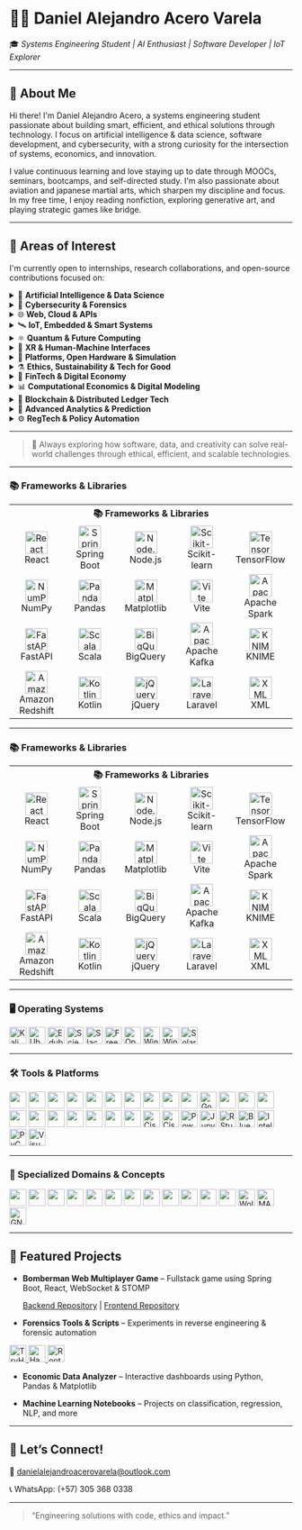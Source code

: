# 👨‍💻 Daniel Alejandro Acero Varela

🎓 *Systems Engineering Student | AI Enthusiast | Software Developer | IoT Explorer*

---

## 🚀 About Me

Hi there! I'm Daniel Alejandro Acero, a systems engineering student passionate about building smart, efficient, and ethical solutions through technology. I focus on artificial intelligence & data science, software development, and cybersecurity, with a strong curiosity for the intersection of systems, economics, and innovation.

I value continuous learning and love staying up to date through MOOCs, seminars, bootcamps, and self-directed study. I'm also passionate about aviation and japanese martial arts, which sharpen my discipline and focus. In my free time, I enjoy reading nonfiction, exploring generative art, and playing strategic games like bridge.

---

## 🔭 Areas of Interest

I'm currently open to internships, research collaborations, and open-source contributions focused on:

<details>
<summary>🤖 <strong>Artificial Intelligence & Data Science</strong></summary>

- Machine/Deep Learning, NLP, Generative AI, XAI  
- Real-Time Analytics, Big Data, Dashboards  
- Federated Learning, TinyML, Reinforcement Learning  

</details>

<details>
<summary>🔐 <strong>Cybersecurity & Forensics</strong></summary>

- Ethical Hacking, Digital Forensics, Threat Intelligence  
- Zero Trust, SMPC, Post-Quantum Cryptography  
- Secure Boot, TPM, Enclaves, PUFs  

</details>

<details>
<summary>🌐 <strong>Web, Cloud & APIs</strong></summary>

- Fullstack (React, Spring Boot, Node.js)  
- JAMstack, Serverless, GraphQL, STOMP/WebSocket  
- Web3, Edge Architectures, API-first Development  

</details>

<details>
<summary>🛰️ <strong>IoT, Embedded & Smart Systems</strong></summary>

- AIoT, Wearables, LPWAN (LoRa, NB-IoT), Smart Cities  
- Embedded ML (MicroPython, EdgeTPU, Jetson), Power Electronics  
- Reconfigurable Hardware, FPGAs, CPS, MEMS/NEMS  

</details>

<details>
<summary>⚛️ <strong>Quantum & Future Computing</strong></summary>

- Quantum Algorithms, Qiskit, Cirq, IBM Q  
- Hybrid Quantum-Classical Systems, PIM, Memristors  
- Quantum-safe Crypto, QKD, Topological Materials  

</details>

<details>
<summary>🧠 <strong>XR & Human-Machine Interfaces</strong></summary>

- AR/VR, Spatial Computing, Eye/Gesture Tracking  
- Brain-Computer Interfaces (BCI), Neuromorphic AI  
- Mixed Reality, Natural User Interfaces (NUI)  

</details>

<details>
<summary>🧩 <strong>Platforms, Open Hardware & Simulation</strong></summary>

- Raspberry Pi, Jetson Orin, Arduino Portenta, ESP32-S3  
- Simulink/HDL Coder, SystemC, Vivado, PYNQ  
- FreeRTOS, Zephyr, RIOT OS, Yocto Project  

</details>

<details>
<summary>⚗️ <strong>Ethics, Sustainability & Tech for Good</strong></summary>

- Responsible AI, Green Computing, Inclusive Design  
- Open Knowledge, Accessible Tech, Education & Social Impact  
- Cross-disciplinary Innovation (AI + Economics + Policy)  

</details>

<details>
<summary>💸 <strong>FinTech & Digital Economy</strong></summary>

- Cryptocurrencies, Stablecoins, CBDCs  
- DeFi, Smart Contracts, Tokenization (NFTs)  
- Robo-Advisors, Algorithmic Trading, Financial Inclusion  

</details>

<details>
<summary>📊 <strong>Computational Economics & Digital Modeling</strong></summary>

- DSGE Models, Econometrics, Agent-Based Simulation  
- Digital Twin Economies, Open Macroeconomic Models  
- Behavioral Modeling via Data Science & AI  

</details>

<details>
<summary>🔗 <strong>Blockchain & Distributed Ledger Tech</strong></summary>

- Blockchain for Supply Chains, Identity, GovTech  
- Zero-Knowledge Proofs (ZKP), DAOs, Decentralized Governance  
- Web3 Protocols, Interoperability & Trust Frameworks  

</details>

<details>
<summary>🧮 <strong>Advanced Analytics & Prediction</strong></summary>

- Time-Series Forecasting, Anomaly Detection  
- Real-Time Data Pipelines, Event-Driven Economies  
- Decision Intelligence Systems, Digital Experimentation  

</details>

<details>
<summary>⚙️ <strong>RegTech & Policy Automation</strong></summary>

- Regulatory Sandboxes, Compliance-as-Code  
- AI for Policy Evaluation, Smart Regulation Systems  
- Digital Identity, Privacy Engineering, LegalTech  

</details>

---

> 🧹 Always exploring how software, data, and creativity can solve real-world challenges through ethical, efficient, and scalable technologies.

---

### 📚 Frameworks & Libraries

<table align="center">
  <tr>
    <th colspan="5">📚 Frameworks & Libraries</th>
  </tr>
  <tr>
    <td align="center" width="120">
      <img src="https://img.shields.io/badge/-React-61DAFB?logo=react&logoColor=black" alt="React" height="40"/><br>React
    </td>
    <td align="center" width="120">
      <img src="https://img.shields.io/badge/-Spring_Boot-6DB33F?logo=spring&logoColor=white" alt="Spring Boot" height="40"/><br>Spring Boot
    </td>
    <td align="center" width="120">
      <img src="https://img.shields.io/badge/-Node.js-339933?logo=node.js&logoColor=white" alt="Node.js" height="40"/><br>Node.js
    </td>
    <td align="center" width="120">
      <img src="https://img.shields.io/badge/-Scikit--learn-F7931E?logo=scikit-learn&logoColor=white" alt="Scikit-learn" height="40"/><br>Scikit-learn
    </td>
    <td align="center" width="120">
      <img src="https://img.shields.io/badge/-TensorFlow-FF6F00?logo=tensorflow&logoColor=white" alt="TensorFlow" height="40"/><br>TensorFlow
    </td>
  </tr>
  <tr>
    <td align="center">
      <img src="https://img.shields.io/badge/-NumPy-013243?logo=numpy&logoColor=white" alt="NumPy" height="40"/><br>NumPy
    </td>
    <td align="center">
      <img src="https://img.shields.io/badge/-Pandas-150458?logo=pandas&logoColor=white" alt="Pandas" height="40"/><br>Pandas
    </td>
    <td align="center">
      <img src="https://img.shields.io/badge/-Matplotlib-11557C?logo=matplotlib&logoColor=white" alt="Matplotlib" height="40"/><br>Matplotlib
    </td>
    <td align="center">
      <img src="https://img.shields.io/badge/-Vite-646CFF?logo=vite&logoColor=white" alt="Vite" height="40"/><br>Vite
    </td>
    <td align="center">
      <img src="https://img.shields.io/badge/-Apache_Spark-E25A1C?logo=apache-spark&logoColor=white" alt="Apache Spark" height="40"/><br>Apache Spark
    </td>
  </tr>
  <tr>
    <td align="center">
      <img src="https://img.shields.io/badge/-FastAPI-009688?logo=fastapi&logoColor=white" alt="FastAPI" height="40"/><br>FastAPI
    </td>
    <td align="center">
      <img src="https://img.shields.io/badge/-Scala-DC322F?logo=scala&logoColor=white" alt="Scala" height="40"/><br>Scala
    </td>
    <td align="center">
      <img src="https://img.shields.io/badge/-Google_BigQuery-4285F4?logo=google-bigquery&logoColor=white" alt="BigQuery" height="40"/><br>BigQuery
    </td>
    <td align="center">
      <img src="https://img.shields.io/badge/-Apache_Kafka-231F20?logo=apache-kafka&logoColor=white" alt="Apache Kafka" height="40"/><br>Apache Kafka
    </td>
    <td align="center">
      <img src="https://img.shields.io/badge/-KNIME-D9E30B?logo=knime&logoColor=black" alt="KNIME" height="40"/><br>KNIME
    </td>
  </tr>
  <tr>
    <td align="center">
      <img src="https://img.shields.io/badge/-Amazon_Redshift-FF0000?logo=amazon-redshift&logoColor=white" alt="Amazon Redshift" height="40"/><br>Amazon Redshift
    </td>
    <td align="center">
      <img src="https://img.shields.io/badge/-Kotlin-0095D5?logo=kotlin&logoColor=white" alt="Kotlin" height="40"/><br>Kotlin
    </td>
    <td align="center">
      <img src="https://img.shields.io/badge/-jQuery-0769AD?logo=jquery&logoColor=white" alt="jQuery" height="40"/><br>jQuery
    </td>
    <td align="center">
      <img src="https://img.shields.io/badge/-Laravel-FF2D20?logo=laravel&logoColor=white" alt="Laravel" height="40"/><br>Laravel
    </td>
    <td align="center">
      <img src="https://img.shields.io/badge/-XML-FF6600?logo=w3c&logoColor=white" alt="XML" height="40"/><br>XML
    </td>
  </tr>
</table>

---

### 📚 Frameworks & Libraries

<table align="center">
  <tr>
    <th colspan="5">📚 Frameworks & Libraries</th>
  </tr>
  <tr>
    <td align="center" width="120">
      <img src="https://img.shields.io/badge/-React-61DAFB?logo=react&logoColor=black" alt="React" height="40"/><br>React
    </td>
    <td align="center" width="120">
      <img src="https://img.shields.io/badge/-Spring_Boot-6DB33F?logo=spring&logoColor=white" alt="Spring Boot" height="40"/><br>Spring Boot
    </td>
    <td align="center" width="120">
      <img src="https://img.shields.io/badge/-Node.js-339933?logo=node.js&logoColor=white" alt="Node.js" height="40"/><br>Node.js
    </td>
    <td align="center" width="120">
      <img src="https://img.shields.io/badge/-Scikit--learn-F7931E?logo=scikit-learn&logoColor=white" alt="Scikit-learn" height="40"/><br>Scikit-learn
    </td>
    <td align="center" width="120">
      <img src="https://img.shields.io/badge/-TensorFlow-FF6F00?logo=tensorflow&logoColor=white" alt="TensorFlow" height="40"/><br>TensorFlow
    </td>
  </tr>
  <tr>
    <td align="center">
      <img src="https://img.shields.io/badge/-NumPy-013243?logo=numpy&logoColor=white" alt="NumPy" height="40"/><br>NumPy
    </td>
    <td align="center">
      <img src="https://img.shields.io/badge/-Pandas-150458?logo=pandas&logoColor=white" alt="Pandas" height="40"/><br>Pandas
    </td>
    <td align="center">
      <img src="https://img.shields.io/badge/-Matplotlib-11557C?logo=matplotlib&logoColor=white" alt="Matplotlib" height="40"/><br>Matplotlib
    </td>
    <td align="center">
      <img src="https://img.shields.io/badge/-Vite-646CFF?logo=vite&logoColor=white" alt="Vite" height="40"/><br>Vite
    </td>
    <td align="center">
      <img src="https://img.shields.io/badge/-Apache_Spark-E25A1C?logo=apache-spark&logoColor=white" alt="Apache Spark" height="40"/><br>Apache Spark
    </td>
  </tr>
  <tr>
    <td align="center">
      <img src="https://img.shields.io/badge/-FastAPI-009688?logo=fastapi&logoColor=white" alt="FastAPI" height="40"/><br>FastAPI
    </td>
    <td align="center">
      <img src="https://img.shields.io/badge/-Scala-DC322F?logo=scala&logoColor=white" alt="Scala" height="40"/><br>Scala
    </td>
    <td align="center">
      <img src="https://img.shields.io/badge/-Google_BigQuery-4285F4?logo=google-bigquery&logoColor=white" alt="BigQuery" height="40"/><br>BigQuery
    </td>
    <td align="center">
      <img src="https://img.shields.io/badge/-Apache_Kafka-231F20?logo=apache-kafka&logoColor=white" alt="Apache Kafka" height="40"/><br>Apache Kafka
    </td>
    <td align="center">
      <img src="https://img.shields.io/badge/-KNIME-D9E30B?logo=knime&logoColor=black" alt="KNIME" height="40"/><br>KNIME
    </td>
  </tr>
  <tr>
    <td align="center">
      <img src="https://img.shields.io/badge/-Amazon_Redshift-FF0000?logo=amazon-redshift&logoColor=white" alt="Amazon Redshift" height="40"/><br>Amazon Redshift
    </td>
    <td align="center">
      <img src="https://img.shields.io/badge/-Kotlin-0095D5?logo=kotlin&logoColor=white" alt="Kotlin" height="40"/><br>Kotlin
    </td>
    <td align="center">
      <img src="https://img.shields.io/badge/-jQuery-0769AD?logo=jquery&logoColor=white" alt="jQuery" height="40"/><br>jQuery
    </td>
    <td align="center">
      <img src="https://img.shields.io/badge/-Laravel-FF2D20?logo=laravel&logoColor=white" alt="Laravel" height="40"/><br>Laravel
    </td>
    <td align="center">
      <img src="https://img.shields.io/badge/-XML-FF6600?logo=w3c&logoColor=white" alt="XML" height="40"/><br>XML
    </td>
  </tr>
</table>

---

### 🖥️ Operating Systems
<p align="left">
  <img src="https://img.shields.io/badge/Kali_Linux-557C94?logo=kalilinux&logoColor=white" title="Kali Linux" height="30"/>
  <img src="https://img.shields.io/badge/Ubuntu-E95420?logo=ubuntu&logoColor=white" title="Ubuntu" height="30"/>
  <img src="https://img.shields.io/badge/Edubuntu-E95420?logo=ubuntu&logoColor=white" title="Edubuntu" height="30"/>
  <img src="https://img.shields.io/badge/Scientific_Linux-2B3A42?logo=redhat&logoColor=white" title="Scientific Linux" height="30"/>
  <img src="https://img.shields.io/badge/Slackware-000000?logo=slackware&logoColor=white" title="Slackware Linux" height="30"/>
  <img src="https://img.shields.io/badge/FreeBSD-AB2B28?logo=freebsd&logoColor=white" title="FreeBSD" height="30"/>
  <img src="https://img.shields.io/badge/OpenBSD-F7D708?logo=openbsd&logoColor=black" title="OpenBSD" height="30"/>
  <img src="https://img.shields.io/badge/Windows_Server_(GUI)-0078D6?logo=windows&logoColor=white" title="Windows Server with GUI" height="30"/>
  <img src="https://img.shields.io/badge/Windows_Server_(Core)-0078D6?logo=windows&logoColor=white" title="Windows Server Core (no GUI)" height="30"/>
  <img src="https://img.shields.io/badge/Solaris-FFCC00?logo=sun&logoColor=black" title="Solaris OS" height="30"/>
</p>

---

### 🛠️ Tools & Platforms
<p align="left">
  <a href="https://git-scm.com/"><img src="https://img.shields.io/badge/Git-F05032?logo=git&logoColor=white" height="30"/></a>
  <a href="https://github.com"><img src="https://img.shields.io/badge/GitHub-181717?logo=github&logoColor=white" height="30"/></a>
  <a href="https://www.postgresql.org/"><img src="https://img.shields.io/badge/PostgreSQL-336791?logo=postgresql&logoColor=white" height="30"/></a>
  <a href="https://www.mongodb.com/"><img src="https://img.shields.io/badge/MongoDB-47A248?logo=mongodb&logoColor=white" height="30"/></a>
  <a href="https://mariadb.org/"><img src="https://img.shields.io/badge/MariaDB-003545?logo=mariadb&logoColor=white" height="30"/></a>
  <a href="https://www.docker.com/"><img src="https://img.shields.io/badge/Docker-2496ED?logo=docker&logoColor=white" height="30"/></a>
  <a href="https://www.virtualbox.org/"><img src="https://img.shields.io/badge/VirtualBox-183A61?logo=virtualbox&logoColor=white" height="30"/></a>
  <a href="https://www.postman.com/"><img src="https://img.shields.io/badge/Postman-FF6C37?logo=postman&logoColor=white" height="30"/></a>
  <a href="https://azure.microsoft.com/"><img src="https://img.shields.io/badge/Microsoft%20Azure-0078D4?logo=microsoft-azure&logoColor=white" height="30"/></a>
  <a href="https://aws.amazon.com/"><img src="https://img.shields.io/badge/AWS-232F3E?logo=amazon-aws&logoColor=white" height="30"/></a>
  <a href="https://cloud.google.com/"><img src="https://img.shields.io/badge/Google_Cloud-4285F4?logo=googlecloud&logoColor=white" title="Google Cloud" height="30"/></a>
  <a href="https://www.linux.org/"><img src="https://img.shields.io/badge/Linux-FCC624?logo=linux&logoColor=black" height="30"/></a>
  <a href="https://www.microsoft.com/windows"><img src="https://img.shields.io/badge/Windows-0078D6?logo=windows&logoColor=white" height="30"/></a>
  <a href="https://www.apple.com/macos/"><img src="https://img.shields.io/badge/macOS-000000?logo=apple&logoColor=white" height="30"/></a>
  <a href="https://www.android.com/"><img src="https://img.shields.io/badge/Android-3DDC84?logo=android&logoColor=white" height="30"/></a>
  <a href="https://www.latex-project.org/"><img src="https://img.shields.io/badge/LaTeX-008080?logo=latex&logoColor=white" height="30"/></a>
  <a href="https://www.overleaf.com/"><img src="https://img.shields.io/badge/Overleaf-47A141?logo=overleaf&logoColor=white" height="30"/></a>
  <a href="https://www.oracle.com/database/sqldeveloper/"><img src="https://img.shields.io/badge/Oracle-FF0000?logo=oracle&logoColor=white" height="30"/></a>
  <a href="https://www.microsoft.com/microsoft-365"><img src="https://img.shields.io/badge/Microsoft_Office-D83B01?logo=microsoft-office&logoColor=white" height="30"/></a>
  <a href="https://astah.net/"><img src="https://img.shields.io/badge/Astah_UML-1C1C1C?logo=uml&logoColor=white" height="30"/></a>
  <a href="https://www.markdownguide.org/"><img src="https://img.shields.io/badge/Markdown-000000?logo=markdown&logoColor=white" height="30"/></a>
  <a href="https://www.cisco.com/"><img src="https://img.shields.io/badge/Cisco-1BA0D7?logo=cisco&logoColor=white" title="Cisco" height="30"/></a>
  <a href="https://www.netacad.com/courses/packet-tracer"><img src="https://img.shields.io/badge/Packet_Tracer-1BA0D7?logo=cisco&logoColor=white" title="Cisco Packet Tracer" height="30"/></a>
  <a href="https://powerbi.microsoft.com/"><img src="https://img.shields.io/badge/Power_BI-F2C811?logo=powerbi&logoColor=black" title="Power BI" height="30"/></a>
  <a href="https://jupyter.org/"><img src="https://img.shields.io/badge/Jupyter_Notebook-F37626?logo=jupyter&logoColor=white" title="Jupyter Notebook" height="30"/></a>
  <a href="https://posit.co/download/rstudio-desktop/"><img src="https://img.shields.io/badge/RStudio-75AADB?logo=rstudio&logoColor=white" title="RStudio" height="30"/></a>
  <a href="https://www.bluej.org/"><img src="https://img.shields.io/badge/BlueJ-002147?logo=java&logoColor=white" title="BlueJ" height="30"/></a>
  <a href="https://www.jetbrains.com/idea/"><img src="https://img.shields.io/badge/IntelliJ_IDEA-000000?logo=intellijidea&logoColor=white" title="IntelliJ IDEA" height="30"/></a>
  <a href="https://www.jetbrains.com/pycharm/"><img src="https://img.shields.io/badge/PyCharm-000000?logo=pycharm&logoColor=white" title="PyCharm" height="30"/></a>
  <a href="https://code.visualstudio.com/"><img src="https://img.shields.io/badge/VS_Code-007ACC?logo=visualstudiocode&logoColor=white" title="Visual Studio Code" height="30"/></a>
</p>

---

### 🧪 Specialized Domains & Concepts

<p align="left">
  <a href="https://www.sympy.org"><img src="https://img.shields.io/badge/SymPy-3776AB?logo=python&logoColor=white" height="30"/></a>
  <a href="https://qiskit.org"><img src="https://img.shields.io/badge/Qiskit-000000?logo=ibm&logoColor=white" height="30"/></a>
  <a href="https://quantum-computing.ibm.com"><img src="https://img.shields.io/badge/IBM_Quantum-054ADA?logo=ibm&logoColor=white" height="30"/></a>
  <a href="https://www.scrum.org"><img src="https://img.shields.io/badge/Scrum-6DB33F?logo=jira&logoColor=white" height="30"/></a>
  <a href="https://kanbanize.com/kanban-resources/getting-started/what-is-kanban"><img src="https://img.shields.io/badge/Kanban-0052CC?logo=trello&logoColor=white" height="30"/></a>
  <a href="https://lean.org"><img src="https://img.shields.io/badge/Lean-003366?logo=leanpub&logoColor=white" height="30"/></a>
  <a href="https://www.strategyzer.com/canvas/business-model-canvas"><img src="https://img.shields.io/badge/Business_Model_Canvas-1C1C1C?logo=visualstudio&logoColor=white" height="30"/></a>
  <a href="https://chat.openai.com"><img src="https://img.shields.io/badge/ChatGPT-10A37F?logo=openai&logoColor=white" height="30"/></a>
  <a href="https://www.anthropic.com/index/claude"><img src="https://img.shields.io/badge/Claude_AI-4B0082?logo=anthropic&logoColor=white" height="30"/></a>
  <a href="https://deepmind.google/technologies/gemini"><img src="https://img.shields.io/badge/Gemini_AI-4285F4?logo=google&logoColor=white" height="30"/></a>
  <a href="https://github.com/deepseek-ai"><img src="https://img.shields.io/badge/DeepSeek_AI-1A1A1A?logo=github&logoColor=white" height="30"/></a>
  <a href="https://x.ai"><img src="https://img.shields.io/badge/Grok_xAI-000000?logo=x&logoColor=white" height="30"/></a>
  <a href="https://www.wolfram.com/mathematica/"><img src="https://img.shields.io/badge/Mathematica-DD1100?logo=wolfram&logoColor=white" title="Wolfram Mathematica" height="30"/></a>
  <a href="https://www.mathworks.com/products/matlab.html"><img src="https://img.shields.io/badge/MATLAB-0076A8?logo=mathworks&logoColor=white" title="MATLAB" height="30"/></a>
  <a href="https://www.gnu.org/software/octave/"><img src="https://img.shields.io/badge/GNU_Octave-0790C0?logo=gnu&logoColor=white" title="GNU Octave" height="30"/></a>
</p>


---

## 📂 Featured Projects

* **Bomberman Web Multiplayer Game** – Fullstack game using Spring Boot, React, WebSocket & STOMP

  [Backend Repository](https://github.com/Santiago-Cordoba/BombermanARSW-Back) | [Frontend Repository](https://github.com/Santiago-Cordoba/BombermanARSW-Front/tree/develop)

* **Forensics Tools & Scripts** – Experiments in reverse engineering & forensic automation

<a href="https://tryhackme.com">
  <img src="https://img.shields.io/badge/TryHackMe-212C42?logo=tryhackme&logoColor=white" title="TryHackMe" height="30"/>
</a>

<a href="https://www.hackthebox.com/">
  <img src="https://img.shields.io/badge/Hack_The_Box-9FEF00?logo=hackthebox&logoColor=black" title="Hack The Box" height="30"/>
</a>

<a href="https://www.root-me.org/">
  <img src="https://img.shields.io/badge/RootMe-7B16FF?logoColor=white" title="Root Me" height="30"/>
</a>

* **Economic Data Analyzer** – Interactive dashboards using Python, Pandas & Matplotlib

* **Machine Learning Notebooks** – Projects on classification, regression, NLP, and more

---

## 🤝 Let’s Connect!

📧 [danielalejandroacerovarela@outlook.com](mailto:danielalejandroacerovarela@outlook.com)

📞 WhatsApp: (+57) 305 368 0338

---

> “Engineering solutions with code, ethics and impact.”






